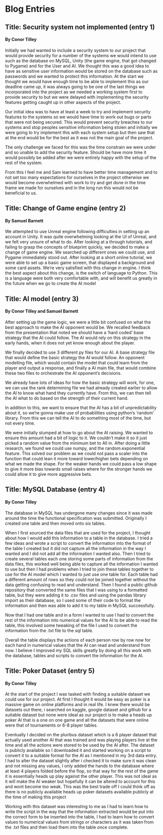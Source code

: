 # Blog Entries

## Title: Security system not implemented (entry 1)

#### By Conor Tilley

Initially we had wanted to include a security system to our project that would provide security for a number of the systems we would intend to use such as the database on MySQL, Unity (the game engine, that got changed to Pygame) and for the User and AI. We thought this was a good idea to have as sensitive user information would be stored on the database such as passwords and we wanted to protect this information. At the start we thought we would have enough time to be able to implement this as our deadline came up, it was always going to be one of the last things we incorporated into the project as we needed a working system first to provide security to but we were delayed with implementing the security features getting caught up in other aspects of the project.

Our initial idea was to have at least a week to try and implement security features to the systems so we would have time to work out bugs or parts that were not being secured. This would prevent security breaches to our systems and stop peoples sensitive information being stolen and initially we were going to try implement this with each system setup but then saw that at the end would be for the best as it was not the main goal of the project. 

The only challenge we faced for this was the time constrain we were under and so unable to add the security feature. Should be have more time it would possibly be added after we were entirely happy with the setup of the rest of the system. 

From this I feel me and Sam learned to have better time management and to not set too many expectations for ourselves in the project otherwise we would become overwhelmed with work to try and get done in the time frame we made for ourselves and in the long run this would not be beneficial to us.


## Title: Change of Game engine (entry 2)

#### By Samuel Barnett

We attempted to use Unreal engine following difficulties in setting up an account in Unity. It was quite overwhelming looking at the UI of Unreal, and we felt very unsure of what to do. After looking at a through tutorials, and failing to grasp the concepts of blueprint quickly, we decided to make a change of game engine. We searched up different ones we could use, and Pygame immediately stood out. After looking at a short online tutorial, we were able to set up a basic game screen, that displayed a background and some card assets. We’re very satisfied with this change in engine. I think the best aspect about this change, is the switch of language to Python. This is a language were both very comfortable with, and will benefit us greatly in the future when we go to create the AI model


## Title: AI model (entry 3)

#### By Conor Tilley and Samuel Barnett

After setting up the game logic, we were a little bit confused on what the best approach to make the AI opponent would be. We recalled feedback from the presentation that noted we should have a ‘hard coded’ base strategy that the AI could follow. The AI would rely on this strategy in the early hands, when it does not yet know enough about the player. 

We finally decided to use 3 different py files for our AI. A base strategy file that would define the basic strategy the AI would follow. An opponent modelling file, which would contain the model that could learn from the player and output a response, and finally a AI main file, that would combine these two files to orchestrate the AI opponent’s decisions. 

We already have lots of ideas for how the basic strategy will work, for one, we can use the rank determining file we had already created earlier to allow the AI to know what hand they currently have. From this, we can then tell the AI what to do based on the strength of their current hand. 

In addition to this, we want to ensure that the AI has a bit of unpredictability about it, so we’re gonna make use of probabilities using python’s ‘random’ library. From this we can tell the AI to do something most of the time, but not every time.

We were initially stumped at how to go about the AI raising. We wanted to ensure this amount had a bit of logic to it. We couldn’t make it so it just picked a random value from the minimum bet to All in. After doing a little research, we found we could use numpy, and the random.exponential feature. This solved our problem as we could not pass a scaler into the function that could lean it more toward lower/higher bets depending on what we made the shape. For the weaker hands we could pass a low shape to give it more bias towards small raises where for the stronger hands we could allow it to give more aggressive bets.



## Title: MySQL Database (entry 4)

#### By Conor Tilley

The database in MySQL has undergone many changes since it was made around the time the functional specification was submitted. Originally I created one table and then moved onto six tables.

When I first sourced the data files that are used for the project, I thought about how I would add this information to a table in the database. I tried a few ideas and wrote a script to convert the information into the format of the table I created but it did not capture all the information in the way I wanted and I did not add all the information I wanted also. Then I tried to create several tables each one storing some parts of information from the data files, this worked well being able to capture all the information I wanted to use but then I had problems when I tried to join these tables together to use for the AI model which I wanted to just use one table for. Each table had a different amount of rows so they could not be joined together without the data getting confusing to read and understand. Then I found a public github repository that converted the same files that I was using to a formatted table, but they were adding it to .csv files and using the pandas library import as their database, so I used some of their code to format the information and then was able to add it to my table in MySQL successfully. 

Now that I had one table and in a form I wanted to use I had to convert the rest of the information into numerical values for the AI to be able to read the table, this involved some tweaking of the file I used to convert the information from the .txt file to the sql table. 

Overall the table displays the actions of each person row by row now for each hand in numerical values that the AI can read and understand from now. I believe I improved my SQL skills greatly by doing all this work with the database, tables and scripts to convert the information for the AI. 

## Title: Poker Dataset (entry 5)

#### By Conor Tilley

At the start of the project I was tasked with finding a suitable dataset we could use for our project. At first I thought it would be easy as poker is a massive game on online platforms and in real life. I knew there would be datasets out there, i searched on kaggle, google dataset and github for a suitable dataset but none were ideal as our project is to make a heads up poker AI that is a one on one game and all the datasets that were online were that of tournaments or 6-8 player tables.

Eventually I decided on the pluribus dataset which is a 6 player dataset that actually used another AI that was trained and was playing players live at the time and all the actions were stored to be used by the AI after. The dataset is publicly available so I downloaded it and started working on a script to convert it to a suitable format for the AI as I mentioned in my 3rd data entry. I had to alter the dataset slightly after i checked it to make sure it was clean and not missing any values, I only added the hands to the database where at least 4 players folded before the flop, so that way for the rest of the game it is essentially heads up play against the other player. This was not ideal as it will make the AI weaker but hopefully it can be altered to account for this and wont become too weak. This was the best trade off I could think off as there is no publicly available heads up poker datasets available publicly at the time of making this project

Working with this dataset was interesting to me as I had to learn how to write the script in the way that the information extracted would be put into the correct form to be inserted into the table, I had to learn how to convert values to numerical values from strings or characters as it was taken from the .txt files and then load them into the table once complete.




